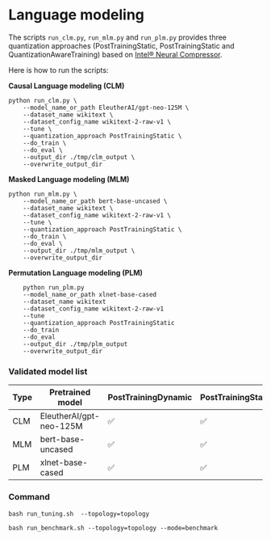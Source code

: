 # Language modeling
The scripts `run_clm.py`, `run_mlm.py` and `run_plm.py` provides three quantization approaches (PostTrainingStatic, PostTrainingStatic and QuantizationAwareTraining) based on [Intel® Neural Compressor](https://github.com/intel/neural-compressor).

Here is how to run the scripts:

**Causal Language modeling (CLM)**

```
python run_clm.py \     
    --model_name_or_path EleutherAI/gpt-neo-125M \     
    --dataset_name wikitext \     
    --dataset_config_name wikitext-2-raw-v1 \     
    --tune \    
    --quantization_approach PostTrainingStatic \          
    --do_train \     
    --do_eval \     
    --output_dir ./tmp/clm_output \ 
    --overwrite_output_dir

```

**Masked Language modeling (MLM)**

```
python run_mlm.py \     
    --model_name_or_path bert-base-uncased \  
    --dataset_name wikitext \     
    --dataset_config_name wikitext-2-raw-v1 \     
    --tune \    
    --quantization_approach PostTrainingStatic \          
    --do_train \     
    --do_eval \     
    --output_dir ./tmp/mlm_output \ 
    --overwrite_output_dir
```

**Permutation Language modeling (PLM)**

```
    python run_plm.py     
    --model_name_or_path xlnet-base-cased  
    --dataset_name wikitext     
    --dataset_config_name wikitext-2-raw-v1     
    --tune    
    --quantization_approach PostTrainingStatic          
    --do_train     
    --do_eval     
    --output_dir ./tmp/plm_output
    --overwrite_output_dir

```

### Validated model list

|Type|Pretrained model|PostTrainingDynamic | PostTrainingStatic | QuantizationAwareTraining
|---|------------------------------------|---|---|---
|CLM|EleutherAI/gpt-neo-125M| ✅| ✅| N/A
|MLM|bert-base-uncased| ✅| ✅| N/A
|PLM|xlnet-base-cased| ✅| ✅| N/A

### Command

```
bash run_tuning.sh  --topology=topology
```

```
bash run_benchmark.sh --topology=topology --mode=benchmark